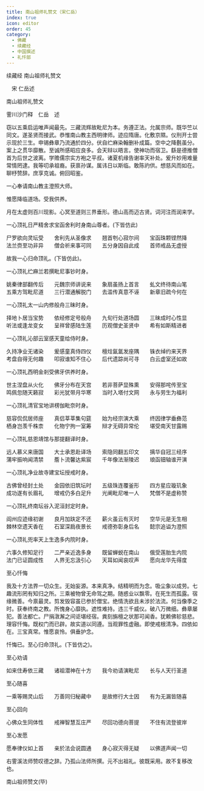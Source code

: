 ```yaml
---
title: 南山祖师礼赞文（宋仁岳）
index: true
icon: editor
order: 45
category:
  - 佛藏
  - 续藏经
  - 中国撰述
  - 礼忏部
---
```


续藏经   南山祖师礼赞文  

　宋 仁岳述  

南山祖师礼赞文  

霅川沙门释　仁岳　述  

窃以五乘启运唯声闻最先。三藏流辉故毗尼为本。务遵正法。允属宗师。既华竺以同文。遂圣贤而接武。恭惟南山教主西明律师。迹应隋唐。化敷京隰。仪刑开士尝示现於三生。申锡彝章乃流通於四分。伏自纻麻染翰删补成篇。空中之降氎虽分。案上之贯华靡散。至诚所感昭应良多。会天辩以晤言。使神功而宿卫。繇是德推僧首为后世之波离。学赡儒宗实方袍之平叔。诸夏机缘告谢率天补处。爰升妙用难量常情罔逮。我等叨承祖裔。获禀孙谋。属讳日以斯临。敢陈礿供。想慈风而如在。聊杼赞辞。庶享克诚。俯回昭鉴。  

一心奉请南山教主澄照大师。  

惟愿降临道场。受我供养。  

月在太虚则百川现影。心冥至道则三界垂形。德山高而迈古贤。词河注而润来学。  

一心顶礼日严精舍求宝函舍利时身南山尊者。(下皆仿此)  

尸罗欲向灵坛受　　舍利先从圣像求　　翘首刳心寂尔间　　宝函珠颗铿然降　　法兰赍至功非异　　僧会祈来事可同　　五分身因自此成　　首师戒品无虚授  

故我一心归命顶礼。(下皆仿此)。  

一心顶礼纻麻兰若撰毗尼事钞时身。  

姚秦律部翻传后　　元魏宗师讲说来　　象扇虽扬上首言　　虬文终待南山笔　　五乘方驾毗尼道　　三行潜通解脱门　　去滥传真意不诬　　新章旧疏今何在  

一心顶礼太一山内修般舟三昧时身。  

择地卜居当宝势　　依经修定号般舟　　九旬行处道场圆　　三昧成时心性显　　听法或逢龙变女　　呈祥曾感陆生莲　　历观僧史圣贤中　　希有如斯精进者  

一心顶礼沁部云室感天童给侍时身。  

久持净业无诸染　　爰感童真侍四仪　　檀炷氤氲发座隅　　铢衣绰约来天界　　考盘自得无何趣　　叩寂谁知不住心　　后代遗踪尚可寻　　白云虚室还如故  

一心顶礼西明金剎受佛牙供养时身。  

世主涅盘从火化　　佛牙分布在天宫　　若非菩萨显殊熏　　安得那咤传至宝　　鸣佩忽随天籁寂　　彩光犹带月华寒　　当时入塔付文网　　永与劳生为福利  

一心顶礼清官宝地讲楞伽毗奈时身。  

慈容侃侃居师座　　真侣莘莘集句筵　　始为经宗演大乘　　终因律学垂彝范　　栖身岂羡千株柰　　化物宁拘一室筹　　辩才无碍异常伦　　堪受南天甘露赐  

一心顶礼慈恩靖馆与那提翻译时身。  

远人慕义来唐国　　大士承恩赴译场　　索隐同翻五印文　　摛华自冠三经序　　蒲牢振响闻清禁　　薝卜流馨达紫宸　　千年像法渐陵迟　　琅函钿轴谁开演  

一心顶礼净业故寺建宝坛授戒时身。  

古佛曾经封土处　　金园依旧筑坛时　　五级珠连覆釜形　　四方星应璇玑象　　成功遂有长眉礼　　增戒仍多白足升　　光阐毗尼唯一人　　梵僧不是虚称赞  

一心顶礼终南坛谷入泥洹封定时身。  

阎州应迹缘初谢　　良月加趺定不还　　薪火虽云有灭时　　空华元是无生相　　棘林空遗天香在　　石室深扃夜景长　　戒德弥彰身后名　　懿宗追谥为澄照  

一心顶礼兜率天上生逸多内院时身。  

六事久修知足行　　二严亲近逸多身　　既留蝉蜕在南山　　俄受莲胎生内院　　法门已证圆成性　　人界无忘汲引心　　天耳如闻哀叹声　　愿向龙华先得度  

至心忏悔  

我及十方法界一切众生。无始妄源。本来真净。结精明而为念。吸尘象以成劳。七趣流形罔有知归之所。三乘被物曾无命驾之期。随惑业以飘零。在死生而孤露。宿缘微善。今禀最灵。剪发毁容虽已参於僧宝。绝情洗欲且未涉於法流。何当像季之时。获奉终南之教。所愧身心靡执。遮性难持。违三千威仪。破八万微细。彝章屡犯。善法都亡。尸捐潡澥之间讵堪经宿。粪刻旃檀之状那可闻香。犹赖佛轸慈悲。理容忏悔。既权门而已辟。故实道以同遵。当观罪性虚融。即使戒根清净。四依如在。三宝真常。惟愿哀怜。俱垂护念。  

忏悔已。至心归命顶礼。(下皆仿之)。  

至心劝请  

如来住寿依三藏　　诸祖潜神在十方　　我今劝请演毗尼　　长与人天行圣道  

至心随喜  

一乘等赐灵山后　　万善同归秘藏中　　是故修行大士因　　有为无漏皆随喜  

至心回向  

心佛众生同体性　　戒禅智慧互庄严　　尽回功德向菩提　　不住有流登彼岸  

至心发愿  

愿奉律仪如上首　　亲於法会说圆通　　身心寂灭得无疑　　以佛道声闻一切  

右霅溪法师赞叹德之辞。乃孤山法师所撰。元不出祖礼。彼既采用。故不复移改也。  

南山祖师赞文(毕)  
